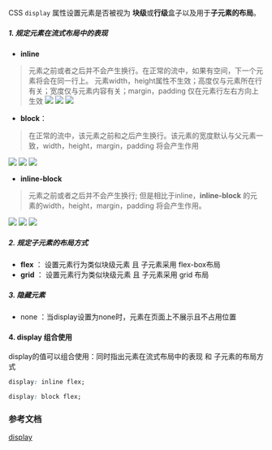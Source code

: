 
CSS `display` 属性设置元素是否被视为 **块级**或**行级**盒子以及用于**子元素的布局**。

##### 1. 规定元素在流式布局中的表现

- **inline**
>    元素之前或者之后并不会产生换行。在正常的流中，如果有空间，下一个元素将会在同一行上。 元素width，height属性不生效；高度仅与元素所在行有关；宽度仅与元素内容有关；margin，padding  仅在元素行左右方向上生效
>    ![](https://pic.existorlive.cn//202405092334256.png)
![](https://pic.existorlive.cn//202405092337079.png)
![](https://pic.existorlive.cn//202405092341979.png)
- **block**： 
>   在正常的流中，该元素之前和之后产生换行。该元素的宽度默认与父元素一致，width，height，margin，padding 将会产生作用

![](https://pic.existorlive.cn//202405092338001.png)
![](https://pic.existorlive.cn//202405092338274.png)
![](https://pic.existorlive.cn//202405092341010.png)
- **inline-block**
>  元素之前或者之后并不会产生换行; 但是相比于inline，**inline-block** 的元素的width，height，margin，padding 将会产生作用。
>  
![](https://pic.existorlive.cn//202405092335478.png)
![](https://pic.existorlive.cn//202405092337095.png)
![](https://pic.existorlive.cn//202405092341702.png)
##### 2. 规定子元素的布局方式

- **flex** ： 设置元素行为类似块级元素 且 子元素采用 flex-box布局
- **grid** ： 设置元素行为类似块级元素 且 子元素采用 grid 布局

##### 3. 隐藏元素
- none ：当display设置为none时，元素在页面上不展示且不占用位置

> 

#### 4. display 组合使用
display的值可以组合使用：同时指出元素在流式布局中的表现 和 子元素的布局方式

```css
display: inline flex;

display: block flex;
```


### 参考文档

[display](https://developer.mozilla.org/zh-CN/docs/Web/CSS/display)





